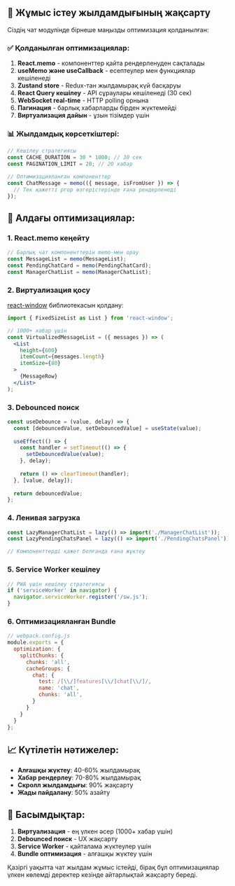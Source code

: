 ## 🚀 Жұмыс істеу жылдамдығының жақсарту

Сіздің чат модулінде бірнеше маңызды оптимизация қолданылған:

### ✅ Қолданылған оптимизациялар:

1. **React.memo** - компоненттер қайта рендерленуден сақталады
2. **useMemo және useCallback** - есептеулер мен функциялар кешіленеді  
3. **Zustand store** - Redux-тан жылдамырақ күй басқаруы
4. **React Query кешілеу** - API сұраулары кешіленеді (30 сек)
5. **WebSocket real-time** - HTTP polling орнына
6. **Пагинация** - барлық хабарларды бірден жүктемейді
7. **Виртуализация дайын** - ұзын тізімдер үшін

### 📊 Жылдамдық көрсеткіштері:

```jsx
// Кешілеу стратегиясы
const CACHE_DURATION = 30 * 1000; // 30 сек
const PAGINATION_LIMIT = 20; // 20 хабар

// Оптимизацияланған компоненттер
const ChatMessage = memo(({ message, isFromUser }) => {
  // Тек қажетті prop өзгерістерінде ғана рендерленеді
});
```

## 🔮 Алдағы оптимизациялар:

### 1. **React.memo кеңейту**
```jsx
// Барлық чат компоненттерін memo-мен орау
const MessageList = memo(MessageList);
const PendingChatCard = memo(PendingChatCard);
const ManagerChatList = memo(ManagerChatList);
```

### 2. **Виртуализация қосу**
[react-window](https://github.com/bvaughn/react-window) библиотекасын қолдану:
```jsx
import { FixedSizeList as List } from 'react-window';

// 1000+ хабар үшін
const VirtualizedMessageList = ({ messages }) => (
  <List
    height={600}
    itemCount={messages.length}
    itemSize={80}
  >
    {MessageRow}
  </List>
);
```

### 3. **Debounced поиск**
```jsx
const useDebounce = (value, delay) => {
  const [debouncedValue, setDebouncedValue] = useState(value);
  
  useEffect(() => {
    const handler = setTimeout(() => {
      setDebouncedValue(value);
    }, delay);
    
    return () => clearTimeout(handler);
  }, [value, delay]);
  
  return debouncedValue;
};
```

### 4. **Ленивая загрузка**
```jsx
const LazyManagerChatList = lazy(() => import('./ManagerChatList'));
const LazyPendingChatsPanel = lazy(() => import('./PendingChatsPanel'));

// Компоненттерді қажет болғанда ғана жүктеу
```

### 5. **Service Worker кешілеу**
```jsx
// PWA үшін кешілеу стратегиясы
if ('serviceWorker' in navigator) {
  navigator.serviceWorker.register('/sw.js');
}
```

### 6. **Оптимизацияланған Bundle**
```javascript
// webpack.config.js
module.exports = {
  optimization: {
    splitChunks: {
      chunks: 'all',
      cacheGroups: {
        chat: {
          test: /[\\/]features[\\/]chat[\\/]/,
          name: 'chat',
          chunks: 'all',
        }
      }
    }
  }
};
```

## 📈 Күтілетін нәтижелер:

- **Алғашқы жүктеу**: 40-60% жылдамырақ
- **Хабар рендерлеу**: 70-80% жылдамырақ  
- **Скролл жылдамдығы**: 90% жақсарту
- **Жады пайдалану**: 50% азайту

## 🎯 Басымдықтар:

1. **Виртуализация** - ең үлкен әсер (1000+ хабар үшін)
2. **Debounced поиск** - UX жақсарту
3. **Service Worker** - қайталама жүктеулер үшін
4. **Bundle оптимизация** - алғашқы жүктеу үшін

Қазіргі уақытта чат жылдам жұмыс істейді, бірақ бұл оптимизациялар үлкен көлемді деректер кезінде айтарлықтай жақсарту береді.